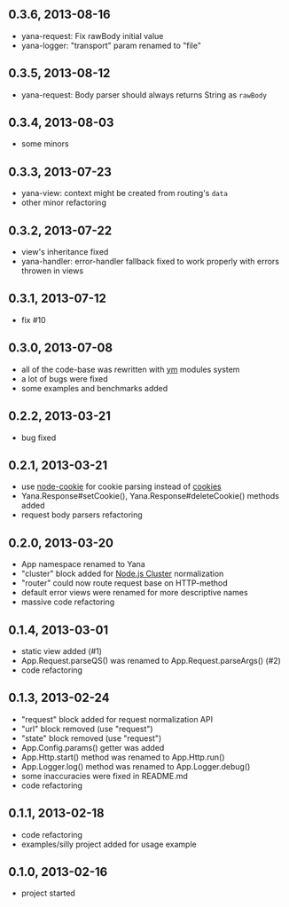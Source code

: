 0.3.6, 2013-08-16
-----------------

  - yana-request: Fix rawBody initial value
  - yana-logger: "transport" param renamed to "file"

0.3.5, 2013-08-12
-----------------

  - yana-request: Body parser should always returns String as `rawBody`

0.3.4, 2013-08-03
-----------------

  - some minors

0.3.3, 2013-07-23
-----------------

  - yana-view: context might be created from routing's `data`
  - other minor refactoring

0.3.2, 2013-07-22
-----------------

  - view's inheritance fixed
  - yana-handler: error-handler fallback fixed to work properly with errors throwen in views

0.3.1, 2013-07-12
-----------------

  - fix #10

0.3.0, 2013-07-08
-----------------

  - all of the code-base was rewritten with [ym](github.com/ymaps/modules) modules system
  - a lot of bugs were fixed
  - some examples and benchmarks added

0.2.2, 2013-03-21
-----------------

  - bug fixed

0.2.1, 2013-03-21
-----------------

  - use [node-cookie](git://github.com/shtylman/node-cookie.git) for cookie parsing instead of
    [cookies](https://github.com/jed/cookies)
  - Yana.Response#setCookie(), Yana.Response#deleteCookie() methods added
  - request body parsers refactoring

0.2.0, 2013-03-20
-----------------

  - App namespace renamed to Yana
  - "cluster" block added for [Node.js Cluster](http://nodejs.org/docs/v0.8.20/api/cluster.html) normalization
  - "router" could now route request base on HTTP-method
  - default error views were renamed for more descriptive names
  - massive code refactoring

0.1.4, 2013-03-01
-----------------

  - static view added (#1)
  - App.Request.parseQS() was renamed to App.Request.parseArgs() (#2)
  - code refactoring

0.1.3, 2013-02-24
-----------------

  - "request" block added for request normalization API
  - "url" block removed (use "request")
  - "state" block removed (use "request")
  - App.Config.params() getter was added
  - App.Http.start() method was renamed to App.Http.run()
  - App.Logger.log() method was renamed to App.Logger.debug()
  - some inaccuracies were fixed in README.md
  - code refactoring

0.1.1, 2013-02-18
-----------------

  - code refactoring
  - examples/silly project added for usage example

0.1.0, 2013-02-16
-----------------

  - project started
